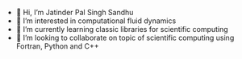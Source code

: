 - 👋 Hi, I’m Jatinder Pal Singh Sandhu
- 👀 I’m interested in computational fluid dynamics
- 🌱 I’m currently learning classic libraries for scientific computing
- 💞️ I’m looking to collaborate on topic of scientific computing using Fortran, Python and C++

<!---

--->
